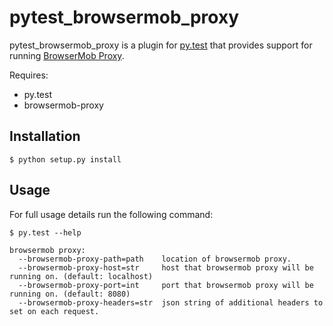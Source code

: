 pytest_browsermob_proxy
=======================

pytest_browsermob_proxy is a plugin for [py.test](http://pytest.org/) that provides support for running [BrowserMob Proxy](http://opensource.webmetrics.com/browsermob-proxy/).

Requires:

  * py.test
  * browsermob-proxy

Installation
------------

    $ python setup.py install

Usage
-----

For full usage details run the following command:

    $ py.test --help

    browsermob proxy:
      --browsermob-proxy-path=path    location of browsermob proxy.
      --browsermob-proxy-host=str     host that browsermob proxy will be running on. (default: localhost)
      --browsermob-proxy-port=int     port that browsermob proxy will be running on. (default: 8080)
      --browsermob-proxy-headers=str  json string of additional headers to set on each request.
